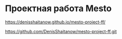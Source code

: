 # Проектная работа Mesto

https://denisshaitanow.github.io/mesto-project-ff/

https://github.com/DenisShaitanow/mesto-project-ff.git
